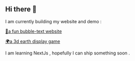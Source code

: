 ## Hi there 👋

 I am currently building my website and demo :

 [🙂a fun bubble-text website](https://bubble-text.fun/ ) 

[ 🌍a 3d earth display game]( https://pixel-earth.pages.dev/     )

I am learning NextJs , hopefully I can ship something soon .
